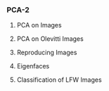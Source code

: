 ### PCA-2 ###

1. PCA on Images

2. PCA on Olevitti Images

3. Reproducing Images

4. Eigenfaces

5. Classification of LFW Images
